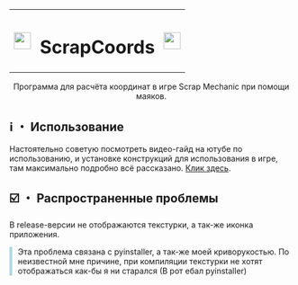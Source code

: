 <table>
  <tr>
    <td align="center">
      <img src="https://i.imgur.com/nnpnhZg.png" width="30">
    </td>
    <td align="center">
      <h1>ScrapCoords</h1>
    </td>
    <td align="center">
      <img src="https://i.imgur.com/nnpnhZg.png" width="30">
    </td>
  </tr>
</table>

<p align="center">
Программа для расчёта координат в игре Scrap Mechanic при помощи маяков.
</p>

## ℹ️ ・ Использование

Настоятельно советую посмотреть видео-гайд на ютубе по использованию, и установке конструкций для использования в игре, там максимально подробно всё рассказано. [Клик здесь](https://example.com).

## ☑️ ・ Распространенные проблемы

В release-версии не отображаются текстурки, а так-же иконка приложения.

<div style="border-left: 5px solid #ADD8E6; padding-left: 10px;">
Эта проблема связана с pyinstaller, а так-же моей криворукостью. По неизвестной мне причине, при компиляции текстурки не хотят отображаться как-бы я ни старался (В рот ебал pyinstaller)
</div>

